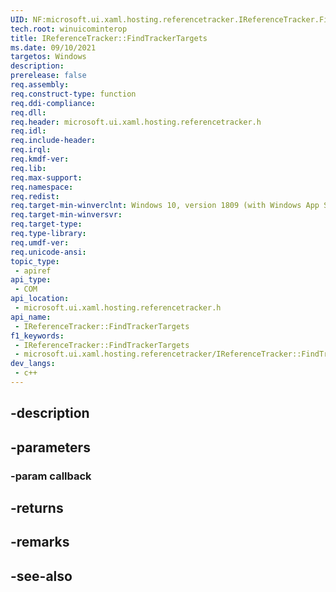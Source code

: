```yaml
---
UID: NF:microsoft.ui.xaml.hosting.referencetracker.IReferenceTracker.FindTrackerTargets
tech.root: winuicominterop
title: IReferenceTracker::FindTrackerTargets
ms.date: 09/10/2021
targetos: Windows
description: 
prerelease: false
req.assembly: 
req.construct-type: function
req.ddi-compliance: 
req.dll: 
req.header: microsoft.ui.xaml.hosting.referencetracker.h
req.idl: 
req.include-header: 
req.irql: 
req.kmdf-ver: 
req.lib: 
req.max-support: 
req.namespace: 
req.redist: 
req.target-min-winverclnt: Windows 10, version 1809 (with Windows App SDK 0.5 or later)
req.target-min-winversvr: 
req.target-type: 
req.type-library: 
req.umdf-ver: 
req.unicode-ansi: 
topic_type:
 - apiref
api_type:
 - COM
api_location:
 - microsoft.ui.xaml.hosting.referencetracker.h
api_name:
 - IReferenceTracker::FindTrackerTargets
f1_keywords:
 - IReferenceTracker::FindTrackerTargets
 - microsoft.ui.xaml.hosting.referencetracker/IReferenceTracker::FindTrackerTargets
dev_langs:
 - c++
---
```


## -description

## -parameters

### -param callback

## -returns

## -remarks

## -see-also


